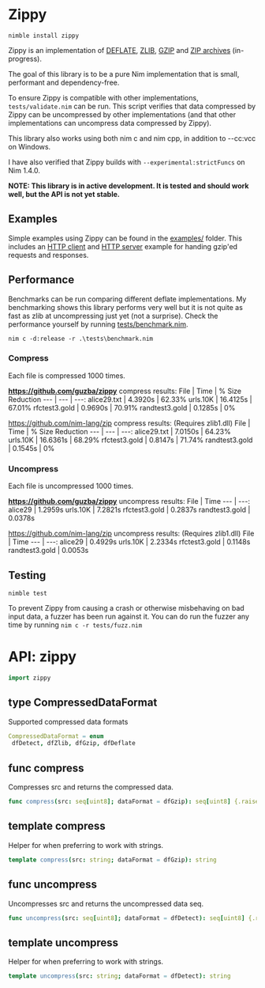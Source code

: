 # Zippy

`nimble install zippy`

Zippy is an implementation of [DEFLATE](https://tools.ietf.org/html/rfc1951), [ZLIB](https://tools.ietf.org/html/rfc1950), [GZIP](https://tools.ietf.org/html/rfc1952) and [ZIP archives](https://en.wikipedia.org/wiki/Zip_(file_format)) (in-progress).

The goal of this library is to be a pure Nim implementation that is small, performant and dependency-free.

To ensure Zippy is compatible with other implementations, `tests/validate.nim` can be run. This script verifies that data compressed by Zippy can be uncompressed by other implementations (and that other implementations can uncompress data compressed by Zippy).

This library also works using both nim c and nim cpp, in addition to --cc:vcc on Windows.

I have also verified that Zippy builds with `--experimental:strictFuncs` on Nim 1.4.0.

**NOTE: This library is in active development. It is tested and should work well, but the API is not yet stable.**

## Examples

Simple examples using Zippy can be found in the [examples/](https://github.com/guzba/zippy/blob/master/examples) folder. This includes an [HTTP client](https://github.com/guzba/zippy/blob/master/examples/http_client.nim) and [HTTP server](https://github.com/guzba/zippy/blob/master/examples/http_server.nim) example for handing gzip'ed requests and responses.

## Performance

Benchmarks can be run comparing different deflate implementations. My benchmarking shows this library performs very well but it is not quite as fast as zlib at uncompressing just yet (not a surprise). Check the performance yourself by running [tests/benchmark.nim](https://github.com/guzba/zippy/blob/master/tests/benchmark.nim).

`nim c -d:release -r .\tests\benchmark.nim`

### Compress

Each file is compressed 1000 times.

**https://github.com/guzba/zippy** compress results:
File | Time | % Size Reduction
--- | --- | ---:
alice29.txt | 4.3920s | 62.33%
urls.10K | 16.4125s | 67.01%
rfctest3.gold | 0.9690s | 70.91%
randtest3.gold | 0.1285s | 0%

https://github.com/nim-lang/zip compress results: (Requires zlib1.dll)
File | Time | % Size Reduction
--- | --- | ---:
alice29.txt | 7.0150s | 64.23%
urls.10K | 16.6361s | 68.29%
rfctest3.gold | 0.8147s | 71.74%
randtest3.gold | 0.1545s | 0%

### Uncompress

Each file is uncompressed 1000 times.

**https://github.com/guzba/zippy** uncompress results:
File | Time
--- | ---:
alice29 | 1.2959s
urls.10K | 7.2821s
rfctest3.gold | 0.2837s
randtest3.gold | 0.0378s

https://github.com/nim-lang/zip uncompress results: (Requires zlib1.dll)
File | Time
--- | ---:
alice29 | 0.4929s
urls.10K | 2.2334s
rfctest3.gold | 0.1148s
randtest3.gold | 0.0053s


## Testing
`nimble test`

To prevent Zippy from causing a crash or otherwise misbehaving on bad input data, a fuzzer has been run against it. You can do run the fuzzer any time by running `nim c -r tests/fuzz.nim`

# API: zippy

```nim
import zippy
```

## **type** CompressedDataFormat

Supported compressed data formats

```nim
CompressedDataFormat = enum
 dfDetect, dfZlib, dfGzip, dfDeflate
```

## **func** compress

Compresses src and returns the compressed data.

```nim
func compress(src: seq[uint8]; dataFormat = dfGzip): seq[uint8] {.raises: [ZippyError].}
```

## **template** compress

Helper for when preferring to work with strings.

```nim
template compress(src: string; dataFormat = dfGzip): string
```

## **func** uncompress

Uncompresses src and returns the uncompressed data seq.

```nim
func uncompress(src: seq[uint8]; dataFormat = dfDetect): seq[uint8] {.raises: [ZippyError].}
```

## **template** uncompress

Helper for when preferring to work with strings.

```nim
template uncompress(src: string; dataFormat = dfDetect): string
```
